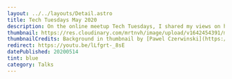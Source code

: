 ```yaml
---
layout: ../../layouts/Detail.astro
title: Tech Tuesdays May 2020
description: On the online meetup Tech Tuesdays, I shared my views on how the OpenAPI specification can help your Front-end workflow. (Talk in Dutch)
thumbnail: https://res.cloudinary.com/mrtnvh/image/upload/v1642454391/mrtnvh.com/tilburg-tech-tuesdays-bw.jpg
thumbnailCredits: Background in thumbnail by [Pawel Czerwinski](https://unsplash.com/@pawel_czerwinski?utm_source=unsplash&utm_medium=referral&utm_content=creditCopyText) on [Unsplash](https://unsplash.com/@pawel_czerwinski?utm_source=unsplash&utm_medium=referral&utm_content=creditCopyText)
redirect: https://youtu.be/lLfgrt-_8sE
datePublished: 20200514
tint: blue
category: Talks
---
```

